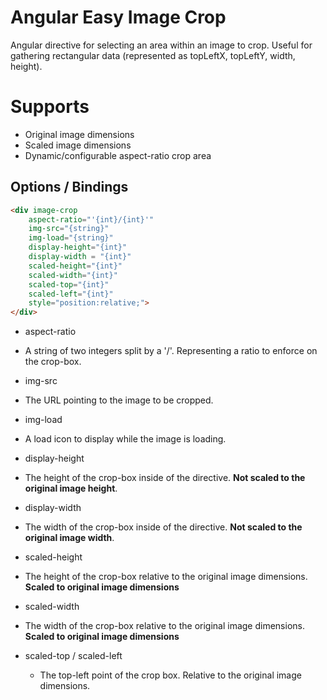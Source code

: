 # Angular Easy Image Crop
Angular directive for selecting an area within an image to crop. Useful for gathering rectangular data (represented as topLeftX, topLeftY, width, height). 

# Supports

- Original image dimensions
- Scaled image dimensions 
- Dynamic/configurable aspect-ratio crop area 

## Options / Bindings
```html
<div image-crop 
	aspect-ratio="'{int}/{int}'" 
	img-src="{string}" 
	img-load="{string}"
	display-height="{int}" 
	display-width = "{int}"
	scaled-height="{int}" 
	scaled-width="{int}" 
	scaled-top="{int}" 
	scaled-left="{int}" 
	style="position:relative;">
</div>
```

- aspect-ratio
 - A string of two integers split by a '/'. Representing a ratio to enforce on the crop-box.

- img-src
 - The URL pointing to the image to be cropped.

- img-load
 - A load icon to display while the image is loading. 

- display-height 
 - The height of the crop-box inside of the directive. **Not scaled to the original image height**.

- display-width
 - The width of the crop-box inside of the directive. **Not scaled to the original image width**. 

- scaled-height
 - The height of the crop-box relative to the original image dimensions. **Scaled to original image dimensions**

- scaled-width
 - The width of the crop-box relative to the original image dimensions. **Scaled to original image dimensions**

- scaled-top / scaled-left 
  - The top-left point of the crop box. Relative to the original image dimensions. 
